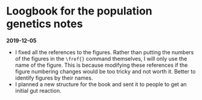 # Loogbook for the population genetics notes

**2019-12-05**

- I fixed all the references to the figures. Rather than putting the numbers of
the figures in the `\fref{}` command themselves, I will only use the name of
the figure. This is because modifying these references if the figure numbering
changes would be too tricky and not worth it. Better to identify figures by
their names.
- I planned a new structure for the book and sent it to people to get an
  initial gut reaction.